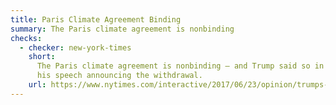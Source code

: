 ```yaml
---
title: Paris Climate Agreement Binding
summary: The Paris climate agreement is nonbinding
checks:
  - checker: new-york-times
    short:
      The Paris climate agreement is nonbinding — and Trump said so in
      his speech announcing the withdrawal.
    url: https://www.nytimes.com/interactive/2017/06/23/opinion/trumps-lies.html
---
```


